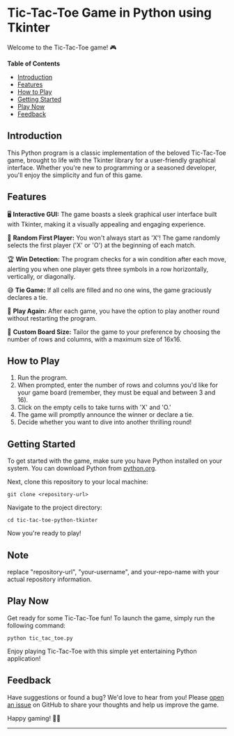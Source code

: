 
# Tic-Tac-Toe Game in Python using Tkinter

Welcome to the Tic-Tac-Toe game! 🎮

**Table of Contents**
- [Introduction](#introduction)
- [Features](#features)
- [How to Play](#how-to-play)
- [Getting Started](#getting-started)
- [Play Now](#play-now)
- [Feedback](#feedback)

## Introduction

This Python program is a classic implementation of the beloved Tic-Tac-Toe game, brought to life with the Tkinter library for a user-friendly graphical interface. Whether you're new to programming or a seasoned developer, you'll enjoy the simplicity and fun of this game.

## Features

🖥️ **Interactive GUI:** The game boasts a sleek graphical user interface built with Tkinter, making it a visually appealing and engaging experience.

🔄 **Random First Player:** You won't always start as 'X'! The game randomly selects the first player ('X' or 'O') at the beginning of each match.

🏆 **Win Detection:** The program checks for a win condition after each move, alerting you when one player gets three symbols in a row horizontally, vertically, or diagonally.

😅 **Tie Game:** If all cells are filled and no one wins, the game graciously declares a tie.

🔁 **Play Again:** After each game, you have the option to play another round without restarting the program.

📏 **Custom Board Size:** Tailor the game to your preference by choosing the number of rows and columns, with a maximum size of 16x16.

## How to Play

1. Run the program.
2. When prompted, enter the number of rows and columns you'd like for your game board (remember, they must be equal and between 3 and 16).
3. Click on the empty cells to take turns with 'X' and 'O.'
4. The game will promptly announce the winner or declare a tie.
5. Decide whether you want to dive into another thrilling round!

## Getting Started

To get started with the game, make sure you have Python installed on your system. You can download Python from [python.org](https://www.python.org/downloads/).

Next, clone this repository to your local machine:

```shell
git clone <repository-url>
```

Navigate to the project directory:

```shell
cd tic-tac-toe-python-tkinter
```

Now you're ready to play!

## Note

replace "repository-url", "your-username", and your-repo-name with your actual repository information. 


## Play Now

Get ready for some Tic-Tac-Toe fun! To launch the game, simply run the following command:

```shell
python tic_tac_toe.py
```

Enjoy playing Tic-Tac-Toe with this simple yet entertaining Python application!

## Feedback

Have suggestions or found a bug? We'd love to hear from you! Please [open an issue](https://github.com/your-username/your-repo-name/issues) on GitHub to share your thoughts and help us improve the game.

Happy gaming! 🥳🎉

---
